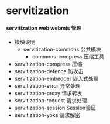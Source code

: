 # servitization
#### servitization web webmis 管理

* 模块说明
    * servitization-commons 公共模块
        * commons-compress 压缩工具
* servitization-compress 压缩
* servitization-defence 防攻击
* servitization-embedder 嵌入式处理
* servitization-error 异常处理
* servitization-proxy 请求转发
* servitization-request 请求处理
* servitization-session Session验证
* servitization-yoke 请求解密

